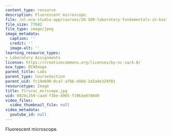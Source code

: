 ```yaml
---
content_type: resource
description: Fluorescent microscope.
file: /ol-ocw-studio-app/courses/20-109-laboratory-fundamentals-in-biological-engineering-fall-2007/0824c259caadf3be4965f1963e07d049_flrscnc_mcrscope.jpg
file_size: 77682
file_type: image/jpeg
image_metadata:
  caption: ''
  credit: ''
  image-alt: ''
learning_resource_types:
- Laboratory Assignments
license: https://creativecommons.org/licenses/by-nc-sa/4.0/
ocw_type: OCWImage
parent_title: Labs
parent_type: CourseSection
parent_uid: fc19e690-0ca7-af8b-d48d-3a5a9e329f01
resourcetype: Image
title: flrscnc_mcrscope.jpg
uid: 0824c259-caad-f3be-4965-f1963e07d049
video_files:
  video_thumbnail_file: null
video_metadata:
  youtube_id: null
---
```

Fluorescent microscope.
